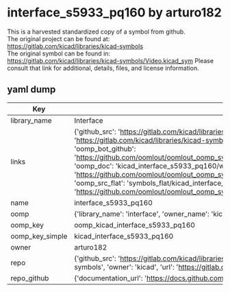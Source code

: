 # interface_s5933_pq160 by arturo182  
This is a harvested standardized copy of a symbol from github.  
The original project can be found at:  
https://gitlab.com/kicad/libraries/kicad-symbols  
The original symbol can be found in:
https://gitlab.com/kicad/libraries/kicad-symbols/Video.kicad_sym
Please consult that link for additional, details, files, and license information.  
## yaml dump  
| Key | Value |  
| --- | --- |  
| library_name | Interface |  
| links | {'github_src': 'https://gitlab.com/kicad/libraries/kicad-symbols/Video.kicad_sym', 'github_src_repo': 'https://gitlab.com/kicad/libraries/kicad-symbols', 'oomp_bot': 'kicad_interface_s5933_pq160/working', 'oomp_bot_github': 'https://github.com/oomlout/oomlout_oomp_symbol_bot/tree/main/kicad_interface_s5933_pq160/working', 'oomp_doc': 'kicad_interface_s5933_pq160/working', 'oomp_doc_github': 'https://github.com/oomlout/oomlout_oomp_symbol_doc/tree/main/kicad_interface_s5933_pq160/working', 'oomp_src_flat': 'symbols_flat/kicad_interface_s5933_pq160/working', 'oomp_src_flat_github': 'https://github.com/oomlout/oomlout_oomp_symbol_src/tree/main/kicad_interface_s5933_pq160/working'} |  
| name | interface_s5933_pq160 |  
| oomp | {'library_name': 'interface', 'owner_name': 'kicad', 'symbol_name': 'interface_s5933_pq160'} |  
| oomp_key | oomp_kicad_interface_s5933_pq160 |  
| oomp_key_simple | kicad_interface_s5933_pq160 |  
| owner | arturo182 |  
| repo | {'github_src': 'https://gitlab.com/kicad/libraries/kicad-symbols/Video.kicad_sym', 'name': 'libraries/kicad-symbols', 'owner': 'kicad', 'url': 'https://gitlab.com/kicad/libraries/kicad-symbols'} |  
| repo_github | {'documentation_url': 'https://docs.github.com/rest/repos/repos#get-a-repository', 'message': 'Not Found'} |  

